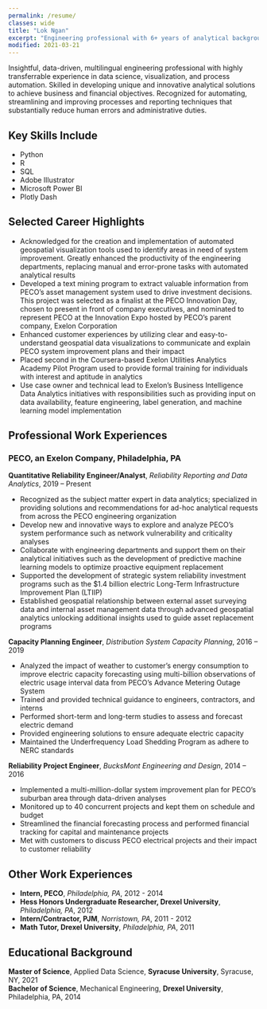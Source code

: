 ```yaml
---
permalink: /resume/
classes: wide
title: "Lok Ngan"
excerpt: "Engineering professional with 6+ years of analytical background"
modified: 2021-03-21
---
```


Insightful, data-driven, multilingual engineering professional with highly transferrable experience in data science, visualization, and process automation.  Skilled in developing unique and innovative analytical solutions to achieve business and financial objectives.  Recognized for automating, streamlining and improving processes and reporting techniques that substantially reduce human errors and administrative duties.

## Key Skills Include

- Python
- R
- SQL
- Adobe Illustrator
- Microsoft Power BI
- Plotly Dash

## Selected Career Highlights

- Acknowledged for the creation and implementation of automated geospatial visualization tools used to identify areas in need of system improvement.  Greatly enhanced the productivity of the engineering departments, replacing manual and error-prone tasks with automated analytical results
- Developed a text mining program to extract valuable information from PECO’s asset management system used to drive investment decisions.  This project was selected as a finalist at the PECO Innovation Day, chosen to present in front of company executives, and nominated to represent PECO at the Innovation Expo hosted by PECO’s parent company, Exelon Corporation
- Enhanced customer experiences by utilizing clear and easy-to-understand geospatial data visualizations to communicate and explain PECO system improvement plans and their impact
- Placed second in the Coursera-based Exelon Utilities Analytics Academy Pilot Program used to provide formal training for individuals with interest and aptitude in analytics
- Use case owner and technical lead to Exelon’s Business Intelligence Data Analytics initiatives with responsibilities such as providing input on data availability, feature engineering, label generation, and machine learning model implementation

## Professional Work Experiences

### **PECO, an Exelon Company**, Philadelphia, PA

**Quantitative Reliability Engineer/Analyst**, *Reliability Reporting and Data Analytics*, 2019 – Present

- Recognized as the subject matter expert in data analytics; specialized in providing solutions and recommendations for ad-hoc analytical requests from across the PECO engineering organization
- Develop new and innovative ways to explore and analyze PECO’s system performance such as network vulnerability and criticality analyses
- Collaborate with engineering departments and support them on their analytical initiatives such as the development of predictive machine learning models to optimize proactive equipment replacement
- Supported the development of strategic system reliability investment programs such as the $1.4 billion electric Long-Term Infrastructure Improvement Plan (LTIIP)
- Established geospatial relationship between external asset surveying data and internal asset management data through advanced geospatial analytics unlocking additional insights used to guide asset replacement programs

**Capacity Planning Engineer**, *Distribution System Capacity Planning*, 2016 – 2019

- Analyzed the impact of weather to customer’s energy consumption to improve electric capacity forecasting using multi-billion observations of electric usage interval data from PECO’s Advance Metering Outage System
- Trained and provided technical guidance to engineers, contractors, and interns
- Performed short-term and long-term studies to assess and forecast electric demand
- Provided engineering solutions to ensure adequate electric capacity
- Maintained the Underfrequency Load Shedding Program as adhere to NERC standards

**Reliability Project Engineer**, *BucksMont Engineering and Design*, 2014 – 2016

- Implemented a multi-million-dollar system improvement plan for PECO’s suburban area through data-driven analyses
- Monitored up to 40 concurrent projects and kept them on schedule and budget
- Streamlined the financial forecasting process and performed financial tracking for capital and maintenance projects
- Met with customers to discuss PECO electrical projects and their impact to customer reliability

## Other Work Experiences

- **Intern, PECO**, *Philadelphia, PA*, 2012 - 2014
- **Hess Honors Undergraduate Researcher, Drexel University**, *Philadelphia, PA*, 2012
- **Intern/Contractor, PJM**, *Norristown, PA*, 2011 - 2012
- **Math Tutor, Drexel University**, *Philadelphia, PA*, 2011

## Educational Background

**Master of Science**, Applied Data Science, **Syracuse University**, Syracuse, NY, 2021  
**Bachelor of Science**, Mechanical Engineering, **Drexel University**, Philadelphia, PA, 2014

